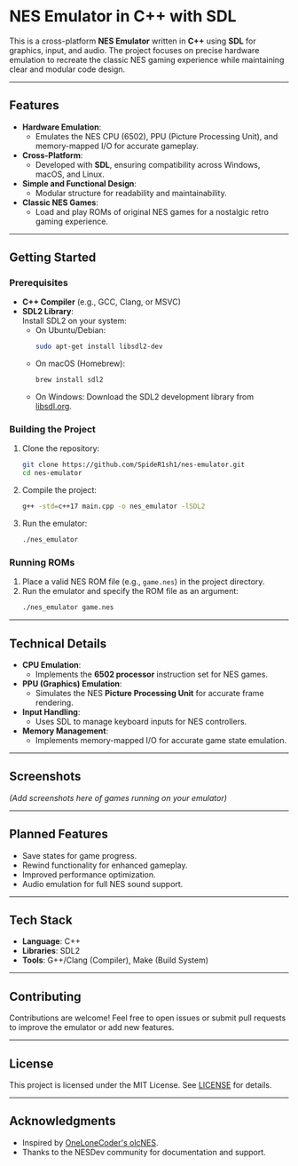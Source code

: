 
# NES Emulator in C++ with SDL

This is a cross-platform **NES Emulator** written in **C++** using **SDL** for graphics, input, and audio. The project focuses on precise hardware emulation to recreate the classic NES gaming experience while maintaining clear and modular code design.

---

## **Features**

- **Hardware Emulation**:
   - Emulates the NES CPU (6502), PPU (Picture Processing Unit), and memory-mapped I/O for accurate gameplay.
- **Cross-Platform**:
   - Developed with **SDL**, ensuring compatibility across Windows, macOS, and Linux.
- **Simple and Functional Design**:
   - Modular structure for readability and maintainability.
- **Classic NES Games**:
   - Load and play ROMs of original NES games for a nostalgic retro gaming experience.

---

## **Getting Started**

### Prerequisites

- **C++ Compiler** (e.g., GCC, Clang, or MSVC)
- **SDL2 Library**:  
  Install SDL2 on your system:  
  - On Ubuntu/Debian:  
    ```bash
    sudo apt-get install libsdl2-dev
    ```
  - On macOS (Homebrew):  
    ```bash
    brew install sdl2
    ```
  - On Windows: Download the SDL2 development library from [libsdl.org](https://www.libsdl.org).

### Building the Project

1. Clone the repository:
   ```bash
   git clone https://github.com/SpideR1sh1/nes-emulator.git
   cd nes-emulator
   ```

2. Compile the project:
   ```bash
   g++ -std=c++17 main.cpp -o nes_emulator -lSDL2
   ```

3. Run the emulator:
   ```bash
   ./nes_emulator
   ```

### Running ROMs

1. Place a valid NES ROM file (e.g., `game.nes`) in the project directory.
2. Run the emulator and specify the ROM file as an argument:
   ```bash
   ./nes_emulator game.nes
   ```

---

## **Technical Details**

- **CPU Emulation**:
   - Implements the **6502 processor** instruction set for NES games.
- **PPU (Graphics) Emulation**:
   - Simulates the NES **Picture Processing Unit** for accurate frame rendering.
- **Input Handling**:
   - Uses SDL to manage keyboard inputs for NES controllers.
- **Memory Management**:
   - Implements memory-mapped I/O for accurate game state emulation.

---

## **Screenshots**

*(Add screenshots here of games running on your emulator)*

---

## **Planned Features**

- Save states for game progress.  
- Rewind functionality for enhanced gameplay.  
- Improved performance optimization.  
- Audio emulation for full NES sound support.

---

## **Tech Stack**

- **Language**: C++  
- **Libraries**: SDL2  
- **Tools**: G++/Clang (Compiler), Make (Build System)

---

## **Contributing**

Contributions are welcome! Feel free to open issues or submit pull requests to improve the emulator or add new features.

---

## **License**

This project is licensed under the MIT License. See [LICENSE](LICENSE) for details.

---

## **Acknowledgments**

- Inspired by [OneLoneCoder's olcNES](https://github.com/OneLoneCoder/olcNES).  
- Thanks to the NESDev community for documentation and support.
